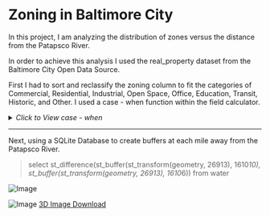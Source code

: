 # Zoning in Baltimore City

In this project, I am analyzing the distribution of zones versus the distance from the Patapsco River.

In order to achieve this analysis I used the real_property dataset from the Baltimore City Open Data Source.

First I had to sort and reclassify the zoning column to fit the categories of Commercial, Residential, Industrial, Open Space, Office, Education, Transit, Historic, and Other.  I used a case - when function within the field calculator.

<details>
<summary>
<i>Click to View case - when </i>
</summary>
<p>
<blockquote> case <br />
when "zonecode" = 'C-1' then 'Commercial'<br />
when "zonecode" = 'C-1VC' then 'Commercial'<br />
when "zonecode" = 'C-2' then 'Commercial'<br />
when "zonecode" = 'C-4' then 'Commercial'<br />
when "zonecode" = 'C-5IH' then 'Commercial'<br />
when "zonecode" = 'C-5HT' then 'Commercial'<br />
when "zonecode" = 'C-5TO' then 'Commercial'<br />
when "zonecode" = 'C-5HS' then 'Commercial'<br />
when "zonecode" = 'C-5DC' then 'Commercial'<br />
when "zonecode" = 'C-3' then 'Commercial'<br />
when "zonecode" = 'C-2*' then 'Commercial'<br />
when "zonecode" = 'C-1E*' then 'Commercial'<br />
when "zonecode" = 'C-5DC*' then 'Commercial'<br />
when "zonecode" = 'C5TO*' then 'Commercial'<br />
when "zonecode" = 'C-5-G' then 'Commercial'<br />
when "zonecode" = 'C-1-E' then 'Commercial'<br />
when "zonecode" = 'C-5DE' then 'Commercial'<br />
when "zonecode" = 'BSC' then 'Education'<br />
when "zonecode" = 'EC-2' then 'Education'<br />
when "zonecode" = 'EC-1' then 'Education'<br />
when "zonecode" = 'H' then 'Historic'<br />
when "zonecode" = 'I-MU' then 'Industrial'<br />
when "zonecode" = 'I-1' then 'Industrial'<br />
when "zonecode" = 'I-2' then 'Industrial'<br />
when "zonecode" = 'MI' then 'Industrial'<br />
when "zonecode" = 'OR-2*' then 'Office'<br />
when "zonecode" = 'OR-1' then 'Office'<br />
when "zonecode" = 'OR-1*' then 'Office'<br />
when "zonecode" = 'OR-2' then 'Office'<br />
when "zonecode" = 'OIC' then 'Office'<br />
when "zonecode" = 'OS' then 'Open Space'<br />
when "zonecode" = 'OS*' then 'Open Space'<br />
when "zonecode" = 'R-5*' then 'Residential'<br />
when "zonecode" = 'R-1-C' then 'Residential'<br />
when "zonecode" = 'R-1-A' then 'Residential'<br />
when "zonecode" = 'R-6*' then 'Residential'<br />
when "zonecode" = 'R-1-B' then 'Residential'<br />
when "zonecode" = 'R-1' then 'Residential'<br />
when "zonecode" = 'R-3*' then 'Residential'<br />
when "zonecode" = 'R-1-E' then 'Residential'<br />
when "zonecode" = 'R-1E*' then 'Residential'<br />
when "zonecode" = 'R-1-D' then 'Residential'<br />
when "zonecode" = 'R-2' then 'Residential'<br />
when "zonecode" = 'R-4*' then 'Residential'<br />
when "zonecode" = 'R-1*' then 'Residential'<br />
when "zonecode" = 'R-9' then 'Residential'<br />
when "zonecode" = 'R-7' then 'Residential'<br />
when "zonecode" = 'R-8' then 'Residential'<br />
when "zonecode" = 'R-6' then 'Residential'<br />
when "zonecode" = 'R-8*' then 'Residential'<br />
when "zonecode" = 'R-10' then 'Residential'<br />
when "zonecode" = 'R-7*' then 'Residential'<br />
when "zonecode" = 'R-3' then 'Residential'<br />
when "zonecode" = 'R-5' then 'Residential'<br />
when "zonecode" = 'R-4' then 'Residential'<br />
when "zonecode" = 'TOD-3' then 'Transit'<br />
when "zonecode" = 'TOD-4' then 'Transit'<br />
when "zonecode" = 'TOD-1' then 'Transit'<br />
when "zonecode" = 'TOD-2' then 'Transit'<br />
when "zonecode" = 'TOD4*' then 'Transit'<br />
else 'Other'<br />
end
</blockquote>
</p>
</details>

---
Next, using a SQLite Database to create buffers at each mile away from the Patapsco River.

> select st_difference(st_buffer(st_transform(geometry, 26913), 1610*10), st_buffer(st_transform(geometry, 26913), 1610*6)) from water

![Image]( gmulea1.github.io/balt_zones.png )

![Image]( gmulea1.github.io/hex1.JPG "3D Veiw of Baltimore City")
[3D Image Download](gmulea1.github.io/hex.gltf)
